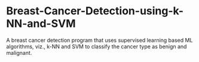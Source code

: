 # Breast-Cancer-Detection-using-k-NN-and-SVM
A breast cancer detection program that uses supervised learning based ML algorithms, viz., k-NN and SVM to classify the cancer type as benign and malignant. 
